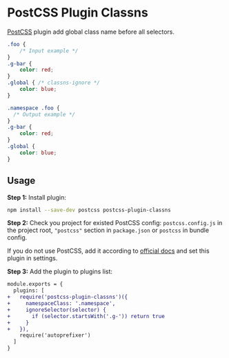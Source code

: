 # PostCSS Plugin Classns

[PostCSS] plugin add global class name before all selectors.

[PostCSS]: https://github.com/postcss/postcss

```css
.foo {
    /* Input example */
}
.g-bar {
    color: red;
}
.global { /* classns-ignore */
    color: blue;
}
```

```css
.namespace .foo {
  /* Output example */
}
.g-bar {
    color: red;
}
.global {
    color: blue;
}
```

## Usage

**Step 1:** Install plugin:

```sh
npm install --save-dev postcss postcss-plugin-classns
```

**Step 2:** Check you project for existed PostCSS config: `postcss.config.js`
in the project root, `"postcss"` section in `package.json`
or `postcss` in bundle config.

If you do not use PostCSS, add it according to [official docs]
and set this plugin in settings.

**Step 3:** Add the plugin to plugins list:

```diff
module.exports = {
  plugins: [
+   require('postcss-plugin-classns')({
+     namespaceClass: '.namespace',
+     ignoreSelector(selector) {
+       if (selector.startsWith('.g-')) return true
+     }
+   }),
    require('autoprefixer')
  ]
}
```

[official docs]: https://github.com/postcss/postcss#usage
